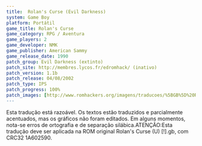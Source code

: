 ```yaml
---
title:  Rolan's Curse (Evil Darkness)
system: Game Boy
platform: Portátil
game_title: Rolan's Curse
game_category: RPG / Aventura
game_players: 2
game_developer: NMK
game_publisher: American Sammy
game_release_date: 1990
patch_group: Evil Darkness (extinto)
patch_site: http://membres.lycos.fr/edromhack/ (inativo)
patch_version: 1.1b
patch_release: 04/08/2002
patch_type: IPS
patch_progress: 100%
patch_images: [http://www.romhackers.org/imagens/traducoes/%5BGB%5D%20Rolan's%20Curse%20-%20Evil%20Darkness%20-%2001.png,http://www.romhackers.org/imagens/traducoes/%5BGB%5D%20Rolan's%20Curse%20-%20Evil%20Darkness%20-%2002.png,http://www.romhackers.org/imagens/traducoes/%5BGB%5D%20Rolan's%20Curse%20-%20Evil%20Darkness%20-%2003.png]
---
```

Esta tradução está razoável. Os textos estão traduzidos e parcialmente acentuados, mas os gráficos não foram editados. Em alguns momentos, nota-se erros de ortografia e de separação silábica.ATENÇÃO:Esta tradução deve ser aplicada na ROM original Rolan's Curse (U) [!].gb, com CRC32 1A602590.